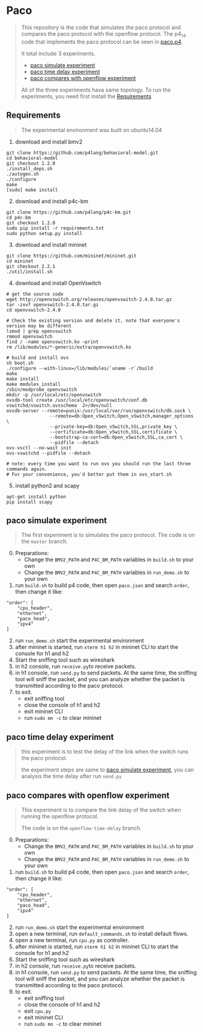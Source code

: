 # Paco

> This repository is the code that simulates the paco protocol and compares the paco protocol with the openflow protocol. The p4<sub>14</sub> code that implements the paco protocol can be seen in [paco.p4](https://github.com/an15m/paco/blob/master/p4src/paco.p4).
> 
> It total include 3 experiments.
> - [paco simulate experiment](#paco-simulate-experiment)
> - [paco time delay experiment](#paco-time-delay-experiment)
> - [paco compares with openflow experiment](#paco-compares-with-openflow-experiment)
>
> All of the three experiments hava same topology. To run the experiments, you need first install the [Requirements](#requirements)

## Requirements

>  The experimental environment was built on ubuntu14.04

1. download and install bmv2
```
git clone https://github.com/p4lang/behavioral-model.git
cd behavioral-model
git checkout 1.2.0
./install_deps.sh
./autogen.sh
./configure
make
[sudo] make install
```

2. download and install p4c-bm
```
git clone https://github.com/p4lang/p4c-bm.git
cd p4c-bm
git checkout 1.2.0
sudo pip install -r requirements.txt
sudo python setup.py install
```

3. download and install mininet
```
git clone https://github.com/mininet/mininet.git
cd mininet
git checkout 2.2.1
./util/install.sh
```

4. download and install OpenVswitch
```
# get the source code
wget http://openvswitch.org/releases/openvswitch-2.4.0.tar.gz
tar -zxvf openvswitch-2.4.0.tar.gz
cd openvswitch-2.4.0

# Check the existing version and delete it, note that everyone's version may be different
lsmod | grep openvswitch
rmmod openvswitch
find / -name openvswitch.ko –print
rm /lib/modules/*-generic/extra/openvswitch.ko

# build and install ovs
sh boot.sh
./configure --with-linux=/lib/modules/`uname -r`/build
make
make install
make modules_install
/sbin/modprobe openvswitch
mkdir -p /usr/local/etc/openvswitch
ovsdb-tool create /usr/local/etc/openvswitch/conf.db vswitchd/vswitch.ovsschema  2>/dev/null
ovsdb-server --remote=punix:/usr/local/var/run/openvswitch/db.sock \
                --remote=db:Open_vSwitch,Open_vSwitch,manager_options \
                --private-key=db:Open_vSwitch,SSL,private_key \
                --certificate=db:Open_vSwitch,SSL,certificate \
                --bootstrap-ca-cert=db:Open_vSwitch,SSL,ca_cert \
                --pidfile --detach
ovs-vsctl --no-wait init
ovs-vswitchd --pidfile --detach

# note: every time you want to run ovs you should run the last three commands again. 
# For your convenience, you'd better put them in ovs_start.sh
```

5. install python2 and scapy
```
apt-get install python
pip install scapy
```

## paco simulate experiment

> The first experiment is to simulates the paco protocol. The code is on the `master` branch.

0. Preparations:
   - Change the `BMV2_PATH` and `P4C_BM_PATH` variables in `build.sh` to your own
   - Change the `BMV2_PATH` and `P4C_BM_PATH` variables in `run_demo.sh` to your own
1. run `build.sh` to build p4 code, then open `paco.json` and search `order`, then change it like:
```
"order": [
    "cpu_header",
    "ethernet",
    "paco_head",
    "ipv4"
]
```
2. run `run_demo.sh` start the experimental environment
3. after mininet is started, run `xterm h1 h2` in mininet CLI to start the console for h1 and h2
4. Start the sniffing tool such as wireshark
5. in h2 console, run `receive.py`to receive packets.
6. in h1 console, run `send.py` to send packets. At the same time, the sniffing tool will sniff the packet, and you can analyze whether the packet is transmitted according to the paco protocol.
7. to exit. 
   - exit sniffing tool
   - close the console of h1 and h2
   - exit mininet CLI
   - run `sudo mn -c` to clear mininet

## paco time delay experiment

> this experiment is to test the delay of the link when the switch runs the paco protocol.
> 
> the experiment steps are same to [paco simulate experiment](#paco-simulate-experiment), you can analysis the time delay after run `send.py`

## paco compares with openflow experiment

> This experiment is to compare the link delay of the switch when running the openflow protocol.
> 
> The code is on the `openflow-time-delay` branch.

0. Preparations:
   - Change the `BMV2_PATH` and `P4C_BM_PATH` variables in `build.sh` to your own
   - Change the `BMV2_PATH` and `P4C_BM_PATH` variables in `run_demo.sh` to your own
1. run `build.sh` to build p4 code, then open `paco.json` and search `order`, then change it like:
```
"order": [
    "cpu_header",
    "ethernet",
    "paco_head",
    "ipv4"
]
```
2. run `run_demo.sh` start the experimental environment
3. open a new terminal, run `default_commands.sh` to install default flows.
4. open a new terminal, run `cpu.py` as controller.
5. after mininet is started, run `xterm h1 h2` in mininet CLI to start the console for h1 and h2
6. Start the sniffing tool such as wireshark
7. in h2 console, run `receive.py`to receive packets.
8. in h1 console, run `send.py` to send packets. At the same time, the sniffing tool will sniff the packet, and you can analyze whether the packet is transmitted according to the paco protocol.
9. to exit. 
   - exit sniffing tool
   - close the console of h1 and h2
   - exit `cpu.py`
   - exit mininet CLI
   - run `sudo mn -c` to clear mininet

